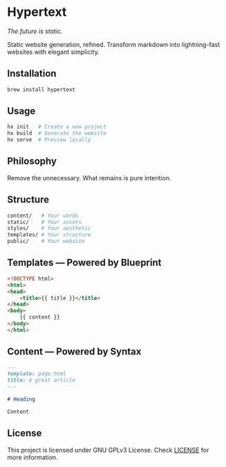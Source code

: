# Hypertext
*The future is static.*

Static website generation, refined. Transform markdown into lightning-fast websites with elegant simplicity.

## Installation
```sh
brew install hypertext
```

## Usage
```sh
hx init   # Create a new project
hx build  # Generate the website
hx serve  # Preview locally
```

## Philosophy
Remove the unnecessary. What remains is pure intention.

## Structure
```sh
content/   # Your words
static/    # Your assets
styles/    # Your aesthetic
templates/ # Your structure
public/    # Your website
```

## Templates — Powered by Blueprint
```html
<!DOCTYPE html>
<html>
<head>
    <title>{{ title }}</title>
</head>
<body>
    {{ content }}
</body>
</html>
```

## Content — Powered by Syntax
```md
--- 
template: page.html
title: A great article
---

# Heading

Content
```

## License
This project is licensed under GNU GPLv3 License. Check [LICENSE](LICENSE) for more information.
